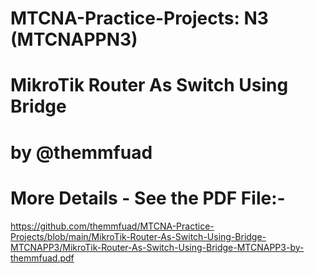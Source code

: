 # MTCNA-Practice-Projects: N3 (MTCNAPPN3)
# MikroTik Router As Switch Using Bridge
# by @themmfuad

# More Details - See the PDF File:-
https://github.com/themmfuad/MTCNA-Practice-Projects/blob/main/MikroTik-Router-As-Switch-Using-Bridge-MTCNAPP3/MikroTik-Router-As-Switch-Using-Bridge-MTCNAPP3-by-themmfuad.pdf
